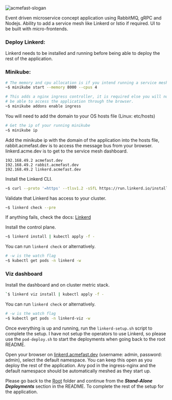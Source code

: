 
![acmefast-slogan](https://user-images.githubusercontent.com/9296659/154143145-06262ea3-02d3-4cce-97f5-bbeb2f8d7c53.png)

Event driven microservice concept application using RabbitMQ, gRPC and Nodejs. Ability to add a service mesh like Linkerd or Istio if required. UI to be built with micro-frontends.


### Deploy Linkerd: 
Linkerd needs to be installed and running before being able to deploy the rest of the application.

### Minikube:
```bash
# The memory and cpu allocation is if you intend running a service mesh.
~$ minikube start --memory 8000 --cpus 4
```
```bash
# This adds a nginx ingress controller, it is required else you will not 
# be able to access the application through the browser.
~$ minikube addons enable ingress
```

You will need to add the domain to your OS hosts file (Linux: etc/hosts)
```bash
# Get the ip of your running minikube
~$ minikube ip
```
Add the minikube ip with the domain of the application into the hosts file, rabbit.acmefast.dev is to access the message bus from your browser. linkerd.acme.dev is 
to get to the service mesh dashboard.
```text
192.168.49.2 acmefast.dev
192.168.49.2 rabbit.acmefast.dev
192.168.49.2 linkerd.acmefast.dev
```

Install the Linkerd CLI.
```bash
~$ curl --proto '=https' --tlsv1.2 -sSfL https://run.linkerd.io/install | sh
```

Validate that Linkerd has access to your cluster.
```bash
~$ linkerd check --pre
```
If anything fails, check the docs: [Linkerd](https://linkerd.io/2.11/tasks/troubleshooting/)

Install the control plane.
```bash
~$ linkerd install | kubectl apply -f -
```
You can run ```linkerd check``` or alternatively.
```bash
# -w is the watch flag
~$ kubectl get pods -n linkerd -w
```

### Viz dashboard
Install the dashboard and on cluster metric stack.
```bash
`$ linkerd viz install | kubectl apply -f -
```
You can run ```linkerd check``` or alternatively.
```bash
# -w is the watch flag
~$ kubectl get pods -n linkerd-viz -w
```

Once everything is up and running, run the ```linkerd-setup.sh``` script to complete the setup. I have not setup the operators to use Linkerd, so please use the ```pod-deploy.sh```
to start the deployments when going back to the root README.

Open your browser on [linkerd.acmefast.dev](https://linkerd.acmefast.dev) (username: admin, password: admin), select the default namespace. You can keep this open as you deploy the rest of the application. Any pod in the 
ingress-nginx and the default namespace should be automatically meshed as they start up. 


Please go back to the [Root](https://github.com/EspressoTrip-v2/concept-application) folder and continue from the ***Stand-Alone Deployments*** section in the README.
To complete the rest of the setup for the application.